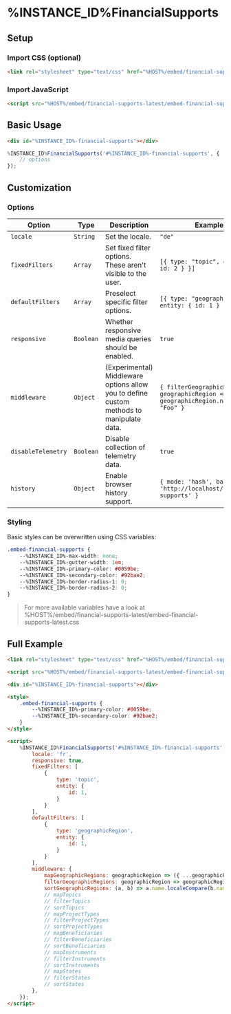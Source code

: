 # %INSTANCE_ID%FinancialSupports

## Setup

### Import CSS (optional)

```html
<link rel="stylesheet" type="text/css" href="%HOST%/embed/financial-supports-latest/embed-financial-supports-latest.css">
```

### Import JavaScript

```html
<script src="%HOST%/embed/financial-supports-latest/embed-financial-supports-latest.js"></script>
```

## Basic Usage

```html
<div id="%INSTANCE_ID%-financial-supports"></div>
```

```javascript
%INSTANCE_ID%FinancialSupports('#%INSTANCE_ID%-financial-supports', {
    // options
});
```

## Customization

### Options

| Option              | Type      | Description                                                                              | Example                                                    |
|---------------------|-----------|------------------------------------------------------------------------------------------|------------------------------------------------------------|
| `locale`            | `String`  | Set the locale.                                                                          | `"de"`                                                     |
| `fixedFilters`      | `Array`   | Set fixed filter options. These aren't visible to the user.                              | `[{ type: "topic", entity: { id: 2 } }]`                   |
| `defaultFilters`    | `Array`   | Preselect specific filter options.                                                       | `[{ type: "geographicRegion", entity: { id: 1 } }]`                |
| `responsive`        | `Boolean` | Whether responsive media queries should be enabled.                                      | `true`                                                     |
| `middleware`        | `Object`  | (Experimental) Middleware options allow you to define custom methods to manipulate data. | `{ filterGeographicRegions: geographicRegion => geographicRegion.name !== "Foo" }` |
| `disableTelemetry`  | `Boolean` | Disable collection of telemetry data.                                                    | `true`                                                     |
| `history`           | `Object`  | Enable browser history support.                                                          | `{ mode: 'hash', base: 'http://localhost/financial-supports' }`          |

### Styling

Basic styles can be overwritten using CSS variables:

```css
.embed-financial-supports {
    --%INSTANCE_ID%-max-width: none;
    --%INSTANCE_ID%-gutter-width: 1em;
    --%INSTANCE_ID%-primary-color: #0059be;
    --%INSTANCE_ID%-secondary-color: #92bae2;
    --%INSTANCE_ID%-border-radius-1: 0;
    --%INSTANCE_ID%-border-radius-2: 0;
}
```

> For more available variables have a look at %HOST%/embed/financial-supports-latest/embed-financial-supports-latest.css

## Full Example

```html
<link rel="stylesheet" type="text/css" href="%HOST%/embed/financial-supports-latest/embed-financial-supports-latest.css">

<script src="%HOST%/embed/financial-supports-latest/embed-financial-supports-latest.js"></script>

<div id="%INSTANCE_ID%-financial-supports"></div>

<style>
    .embed-financial-supports {
        --%INSTANCE_ID%-primary-color: #0059be;
        --%INSTANCE_ID%-secondary-color: #92bae2;
    }
</style>

<script>
    %INSTANCE_ID%FinancialSupports('#%INSTANCE_ID%-financial-supports', {
        locale: 'fr',
        responsive: true,
        fixedFilters: [
            { 
                type: 'topic', 
                entity: { 
                    id: 1,
                } 
            }
        ],
        defaultFilters: [
            { 
                type: 'geographicRegion', 
                entity: { 
                    id: 1,
                } 
            }
        ],
        middleware: {
            mapGeographicRegions: geographicRegion => ({ ...geographicRegion, name: geographicRegion.name === 'Foo' ? 'Bar' : geographicRegion.name }),
            filterGeographicRegions: geographicRegion => geographicRegion.id !== 1,
            sortGeographicRegions: (a, b) => a.name.localeCompare(b.name),
            // mapTopics
            // filterTopics
            // sortTopics
            // mapProjectTypes
            // filterProjectTypes
            // sortProjectTypes
            // mapBeneficiaries
            // filterBeneficiaries
            // sortBeneficiaries
            // mapInstruments
            // filterInstruments
            // sortInstruments
            // mapStates
            // filterStates
            // sortStates
        },
    });
</script>
```